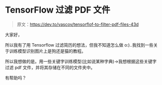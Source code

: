 # TensorFlow 过滤 PDF 文件

> 原文：<https://dev.to/vascov/tensorflof-to-filter-pdf-files-43d>

大家好，

所以我有了用 Tensorflow 过滤简历的想法，但我不知道怎么做 o:)..我找到一些关于训练模型识别图片上是狗还是猫的教程。

所以我想做的是。用一些关键字训练模型(比如说某种字典)->我想根据这些关键字过滤 pdf 文件，并将其存储在不同的文件夹中。

有帮助吗？